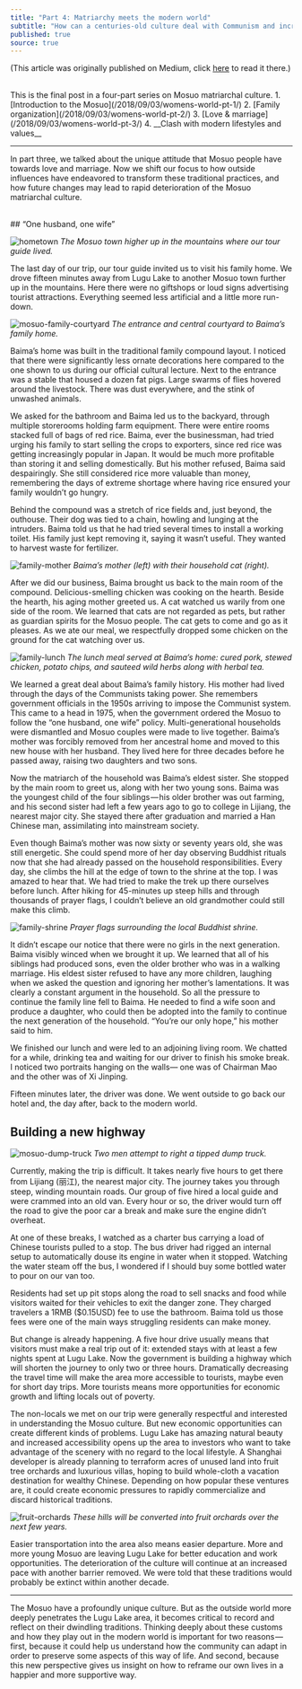 ```yaml
---
title: "Part 4: Matriarchy meets the modern world"
subtitle: "How can a centuries-old culture deal with Communism and increasing exposure to the modern world?"
published: true
source: true
---
```

<p class="source">
(This article was originally published on Medium, click <a href="https://medium.com/@vivqu/matriarchy-meets-the-modern-world-d44888f0ee19" target="_blank">here</a> to read it there.)
</p>
<br>
This is the final post in a four-part series on Mosuo matriarchal culture. 
1. [Introduction to the Mosuo](/2018/09/03/womens-world-pt-1/)
2. [Family organization](/2018/09/03/womens-world-pt-2/)
3. [Love & marriage](/2018/09/03/womens-world-pt-3/)
4. __Clash with modern lifestyles and values__

<hr class="section-divider" />

In part three, we talked about the unique attitude that Mosuo people have towards love and marriage. Now we shift our focus to how outside influences have endeavored to transform these traditional practices, and how future changes may lead to rapid deterioration of the Mosuo matriarchal culture.

<br>
## “One husband, one wife”

![hometown](/assets/img/posts/mosuo/hometown.jpeg)
*The Mosuo town higher up in the mountains where our tour guide lived.*

The last day of our trip, our tour guide invited us to visit his family home. We drove fifteen minutes away from Lugu Lake to another Mosuo town further up in the mountains. Here there were no giftshops or loud signs advertising tourist attractions. Everything seemed less artificial and a little more run-down.

<div class="float-left">
    <img src="/assets/img/posts/mosuo/family-courtyard.jpeg" alt="mosuo-family-courtyard">
    <em>The entrance and central courtyard to Baima’s family home.</em>
</div>

Baima’s home was built in the traditional family compound layout. I noticed that there were significantly less ornate decorations here compared to the one shown to us during our official cultural lecture. Next to the entrance was a stable that housed a dozen fat pigs. Large swarms of flies hovered around the livestock. There was dust everywhere, and the stink of unwashed animals.

We asked for the bathroom and Baima led us to the backyard, through multiple storerooms holding farm equipment. There were entire rooms stacked full of bags of red rice. Baima, ever the businessman, had tried urging his family to start selling the crops to exporters, since red rice was getting increasingly popular in Japan. It would be much more profitable than storing it and selling domestically. But his mother refused, Baima said despairingly. She still considered rice more valuable than money, remembering the days of extreme shortage where having rice ensured your family wouldn’t go hungry.

Behind the compound was a stretch of rice fields and, just beyond, the outhouse. Their dog was tied to a chain, howling and lunging at the intruders. Baima told us that he had tried several times to install a working toilet. His family just kept removing it, saying it wasn’t useful. They wanted to harvest waste for fertilizer.

![family-mother](/assets/img/posts/mosuo/family-mother.jpeg)
*Baima’s mother (left) with their household cat (right).*

After we did our business, Baima brought us back to the main room of the compound. Delicious-smelling chicken was cooking on the hearth. Beside the hearth, his aging mother greeted us. A cat watched us warily from one side of the room. We learned that cats are not regarded as pets, but rather as guardian spirits for the Mosuo people. The cat gets to come and go as it pleases. As we ate our meal, we respectfully dropped some chicken on the ground for the cat watching over us.

![family-lunch](/assets/img/posts/mosuo/family-lunch.jpeg)
*The lunch meal served at Baima’s home: cured pork, stewed chicken, potato chips, and sauteed wild herbs along with herbal tea.*

We learned a great deal about Baima’s family history. His mother had lived through the days of the Communists taking power. She remembers government officials in the 1950s arriving to impose the Communist system. This came to a head in 1975, when the government ordered the Mosuo to follow the “one husband, one wife” policy. Multi-generational households were dismantled and Mosuo couples were made to live together. Baima’s mother was forcibly removed from her ancestral home and moved to this new house with her husband. They lived here for three decades before he passed away, raising two daughters and two sons.

Now the matriarch of the household was Baima’s eldest sister. She stopped by the main room to greet us, along with her two young sons. Baima was the youngest child of the four siblings — his older brother was out farming, and his second sister had left a few years ago to go to college in Lijiang, the nearest major city. She stayed there after graduation and married a Han Chinese man, assimilating into mainstream society.

Even though Baima’s mother was now sixty or seventy years old, she was still energetic. She could spend more of her day observing Buddhist rituals now that she had already passed on the household responsibilities. Every day, she climbs the hill at the edge of town to the shrine at the top. I was amazed to hear that. We had tried to make the trek up there ourselves before lunch. After hiking for 45-minutes up steep hills and through thousands of prayer flags, I couldn’t believe an old grandmother could still make this climb.

![family-shrine](/assets/img/posts/mosuo/family-shrine.jpeg)
*Prayer flags surrounding the local Buddhist shrine.*

It didn’t escape our notice that there were no girls in the next generation. Baima visibly winced when we brought it up. We learned that all of his siblings had produced sons, even the older brother who was in a walking marriage. His eldest sister refused to have any more children, laughing when we asked the question and ignoring her mother’s lamentations. It was clearly a constant argument in the household. So all the pressure to continue the family line fell to Baima. He needed to find a wife soon and produce a daughter, who could then be adopted into the family to continue the next generation of the household. “You’re our only hope,” his mother said to him.

We finished our lunch and were led to an adjoining living room. We chatted for a while, drinking tea and waiting for our driver to finish his smoke break. I noticed two portraits hanging on the walls— one was of Chairman Mao and the other was of Xi Jinping.

Fifteen minutes later, the driver was done. We went outside to go back our hotel and, the day after, back to the modern world.

## Building a new highway

<div class="float-left">
    <img src="/assets/img/posts/mosuo/dump-truck.jpeg" alt="mosuo-dump-truck">
    <em>Two men attempt to right a tipped dump truck.</em>
</div>

Currently, making the trip is difficult. It takes nearly five hours to get there from Lijiang (丽江), the nearest major city. The journey takes you through steep, winding mountain roads. Our group of five hired a local guide and were crammed into an old van. Every hour or so, the driver would turn off the road to give the poor car a break and make sure the engine didn’t overheat.

At one of these breaks, I watched as a charter bus carrying a load of Chinese tourists pulled to a stop. The bus driver had rigged an internal setup to automatically douse its engine in water when it stopped. Watching the water steam off the bus, I wondered if I should buy some bottled water to pour on our van too.

Residents had set up pit stops along the road to sell snacks and food while visitors waited for their vehicles to exit the danger zone. They charged travelers a 1RMB ($0.15USD) fee to use the bathroom. Baima told us those fees were one of the main ways struggling residents can make money.

But change is already happening. A five hour drive usually means that visitors must make a real trip out of it: extended stays with at least a few nights spent at Lugu Lake. Now the government is building a highway which will shorten the journey to only two or three hours. Dramatically decreasing the travel time will make the area more accessible to tourists, maybe even for short day trips. More tourists means more opportunities for economic growth and lifting locals out of poverty.

The non-locals we met on our trip were generally respectful and interested in understanding the Mosuo culture. But new economic opportunities can create different kinds of problems. Lugu Lake has amazing natural beauty and increased accessibility opens up the area to investors who want to take advantage of the scenery with no regard to the local lifestyle. A Shanghai developer is already planning to terraform acres of unused land into fruit tree orchards and luxurious villas, hoping to build whole-cloth a vacation destination for wealthy Chinese. Depending on how popular these ventures are, it could create economic pressures to rapidly commercialize and discard historical traditions.

![fruit-orchards](/assets/img/posts/mosuo/fruit-orchards.jpeg)
*These hills will be converted into fruit orchards over the next few years.*

Easier transportation into the area also means easier departure. More and more young Mosuo are leaving Lugu Lake for better education and work opportunities. The deterioration of the culture will continue at an increased pace with another barrier removed. We were told that these traditions would probably be extinct within another decade.

<hr class="section-divider" />

The Mosuo have a profoundly unique culture. But as the outside world more deeply penetrates the Lugu Lake area, it becomes critical to record and reflect on their dwindling traditions. Thinking deeply about these customs and how they play out in the modern world is important for two reasons — first, because it could help us understand how the community can adapt in order to preserve some aspects of this way of life. And second, because this new perspective gives us insight on how to reframe our own lives in a happier and more supportive way.